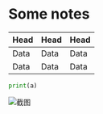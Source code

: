 # Some notes
| Head | Head | Head |
| --- | --- | --- |
| Data | Data | Data |
| Data | Data | Data |


```python
print(a)
```
![截图](C:\Users\wangkai\Desktop\Snipaste_2022-06-21_08-34-18.jpg)